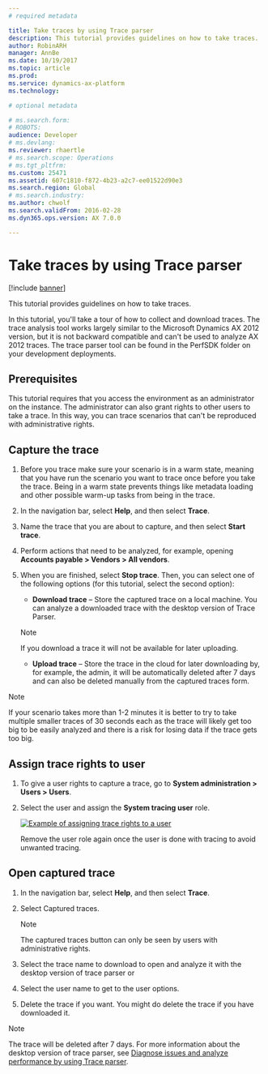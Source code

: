 ```yaml
---
# required metadata

title: Take traces by using Trace parser
description: This tutorial provides guidelines on how to take traces.
author: RobinARH
manager: AnnBe
ms.date: 10/19/2017
ms.topic: article
ms.prod: 
ms.service: dynamics-ax-platform
ms.technology: 

# optional metadata

# ms.search.form: 
# ROBOTS: 
audience: Developer
# ms.devlang: 
ms.reviewer: rhaertle
# ms.search.scope: Operations
# ms.tgt_pltfrm: 
ms.custom: 25471
ms.assetid: 607c1810-f872-4b23-a2c7-ee01522d90e3
ms.search.region: Global
# ms.search.industry: 
ms.author: chwolf
ms.search.validFrom: 2016-02-28
ms.dyn365.ops.version: AX 7.0.0

---
```


# Take traces by using Trace parser

[!include [banner](../includes/banner.md)]

This tutorial provides guidelines on how to take traces.

In this tutorial, you'll take a tour of how to collect and download traces. The trace analysis tool works largely similar to the Microsoft Dynamics AX 2012 version, but it is not backward compatible and can't be used to analyze AX 2012 traces. The trace parser tool can be found in the PerfSDK folder on your development deployments.

## Prerequisites

This tutorial requires that you access the environment as an administrator on the instance. The administrator can also grant rights to other users to take a trace. In this way, you can trace scenarios that can't be reproduced with administrative rights.

## Capture the trace

1. Before you trace make sure your scenario is in a warm state, meaning that you have run the scenario you want to trace once before you take the trace. Being in a warm state prevents things like metadata loading and other possible warm-up tasks from being in the trace.
2. In the navigation bar, select **Help**, and then select **Trace**. 
3. Name the trace that you are about to capture, and then select **Start trace**.
4. Perform actions that need to be analyzed, for example, opening **Accounts payable &gt; Vendors &gt; All vendors**.
5. When you are finished, select **Stop trace**. Then, you can select one of the following options (for this tutorial, select the second option):
    - **Download trace** – Store the captured trace on a local machine. You can analyze a downloaded trace with the desktop version of Trace Parser.

    > [!NOTE]
    > If you download a trace it will not be available for later uploading.

    - **Upload trace** – Store the trace in the cloud for later downloading by, for example, the admin, it will be automatically deleted after 7 days and can also be deleted manually from the captured traces form.

> [!NOTE]
> If your scenario takes more than 1-2 minutes it is better to try to take multiple smaller traces of 30 seconds each as the trace will likely get too big to be easily analyzed and there is a risk for losing data if the trace gets too big.

## Assign trace rights to user

1. To give a user rights to capture a trace, go to **System administration &gt; Users &gt; Users**.
2. Select the user and assign the **System tracing user** role. 

    [![Example of assigning trace rights to a user](./media/trace2-284x300.jpg)](./media/trace2.jpg)

    Remove the user role again once the user is done with tracing to avoid unwanted tracing.

## Open captured trace

1. In the navigation bar, select **Help**, and then select **Trace**.
2. Select Captured traces.

    > [!NOTE]
    > The captured traces button can only be seen by users with administrative rights.

3. Select the trace name to download to open and analyze it with the desktop version of trace parser or
4. Select the user name to get to the user options.
5. Delete the trace if you want. You might do delete the trace if you have downloaded it.

> [!NOTE]
> The trace will be deleted after 7 days. For more information about the desktop version of trace parser, see [Diagnose issues and analyze performance by using Trace parser](trace-parser.md).

